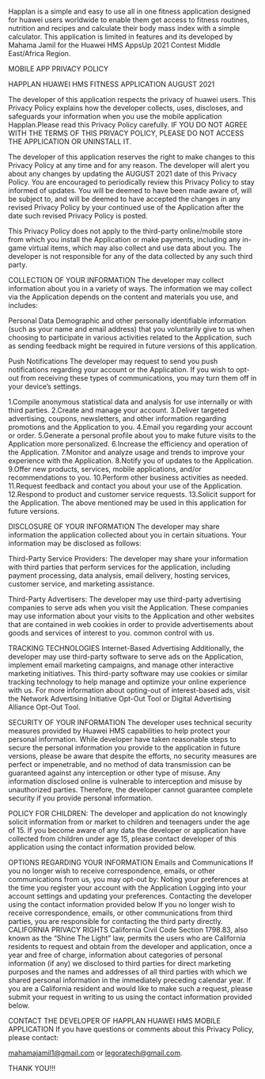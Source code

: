 Happlan is a simple and easy to use  all in one fitness application designed for huawei users worldwide to enable them get access to fitness routines, nutrition and recipes and calculate their body mass index with a simple calculator. This application is limited in features and its developed by Mahama Jamil for the Huawei HMS AppsUp 2021 Contest Middle East/Africa Region.

MOBILE APP PRIVACY POLICY

HAPPLAN HUAWEI HMS FITNESS APPLICATION AUGUST 2021

The developer of this application respects the privacy of huawei users. This Privacy Policy explains how the developer collects, uses, discloses, and safeguards your information when you use the mobile application Happlan.Please read this Privacy Policy carefully. IF YOU DO NOT AGREE WITH THE TERMS OF THIS PRIVACY POLICY, PLEASE DO NOT ACCESS THE APPLICATION OR UNINSTALL IT.

The developer of this application reserves the right to make changes to this Privacy Policy at any time and for any reason. The developer will alert you about any changes by updating the AUGUST 2021 date of this Privacy Policy. You are encouraged to periodically review this Privacy Policy to stay informed of updates. You will be deemed to have been made aware of, will be subject to, and will be deemed to have accepted the changes in any revised Privacy Policy by your continued use of the Application after the date such revised Privacy Policy is posted.

This Privacy Policy does not apply to the third-party online/mobile store from which you install the Application or make payments, including any in-game virtual items, which may also collect and use data about you. The developer is not responsible for any of the data collected by any such third party.

COLLECTION OF YOUR INFORMATION 
The developer may collect information about you in a variety of ways. The information we may collect via the Application depends on the content and materials you use, and includes:

Personal Data Demographic and other personally identifiable information (such as your name and email address) that you voluntarily give to us when choosing to participate in various activities related to the Application, such as sending feedback might be required in future versions of this application.

Push Notifications 
The developer may request to send you push notifications regarding your account or the Application. If you wish to opt-out from receiving these types of communications, you may turn them off in your device’s settings.

1.Compile anonymous statistical data and analysis for use internally or with third parties. 2.Create and manage your account. 3.Deliver targeted advertising, coupons, newsletters, and other information regarding promotions and the Application to you. 4.Email you regarding your account or order. 5.Generate a personal profile about you to make future visits to the Application more personalized. 6.Increase the efficiency and operation of the Application. 7.Monitor and analyze usage and trends to improve your experience with the Application. 8.Notify you of updates to the Application. 9.Offer new products, services, mobile applications, and/or recommendations to you. 10.Perform other business activities as needed. 11.Request feedback and contact you about your use of the Application. 12.Respond to product and customer service requests. 13.Solicit support for the Application.
The above mentioned may be used in this application for future versions.

DISCLOSURE OF YOUR INFORMATION 
The developer may share information the application collected about you in certain situations. Your information may be disclosed as follows:

Third-Party Service Providers: The developer may share your information with third parties that perform services for the application, including payment processing, data analysis, email delivery, hosting services, customer service, and marketing assistance.

Third-Party Advertisers: The developer may use third-party advertising companies to serve ads when you visit the Application. These companies may use information about your visits to the Application and other websites that are contained in web cookies in order to provide advertisements about goods and services of interest to you. common control with us.

TRACKING TECHNOLOGIES Internet-Based Advertising Additionally, the developer may use third-party software to serve ads on the Application, implement email marketing campaigns, and manage other interactive marketing initiatives. This third-party software may use cookies or similar tracking technology to help manage and optimize your online experience with us. For more information about opting-out of interest-based ads, visit the Network Advertising Initiative Opt-Out Tool or Digital Advertising Alliance Opt-Out Tool.

SECURITY OF YOUR INFORMATION
The developer uses technical security measures provided by Huawei HMS capabilities to help protect your personal information. While developer have taken reasonable steps to secure the personal information you provide to the application in future versions, please be aware that despite the efforts, no security measures are perfect or impenetrable, and no method of data transmission can be guaranteed against any interception or other type of misuse. Any information disclosed online is vulnerable to interception and misuse by unauthorized parties. Therefore, the developer cannot guarantee complete security if you provide personal information. 

POLICY FOR CHILDREN: The developer and application do not knowingly solicit information from or market to children and teenagers under the age of 15. If you become aware of any data the developer or application have collected from children under age 15, please contact developer of this application using the contact information provided below.

OPTIONS REGARDING YOUR INFORMATION 
Emails and Communications If you no longer wish to receive correspondence, emails, or other communications from us, you may opt-out by: Noting your preferences at the time you register your account with the Application Logging into your account settings and updating your preferences. Contacting the developer using the contact information provided below If you no longer wish to receive correspondence, emails, or other communications from third parties, you are responsible for contacting the third party directly. CALIFORNIA PRIVACY RIGHTS California Civil Code Section 1798.83, also known as the “Shine The Light” law, permits the users who are California residents to request and obtain from the developer and application, once a year and free of charge, information about categories of personal information (if any) we disclosed to third parties for direct marketing purposes and the names and addresses of all third parties with which we shared personal information in the immediately preceding calendar year. If you are a California resident and would like to make such a request, please submit your request in writing to us using the contact information provided below.

CONTACT THE DEVELOPER OF HAPPLAN HUAWEI HMS MOBILE APPLICATION If you have questions or comments about this Privacy Policy, please contact:

mahamajamil1@gmail.com or legoratech@gmail.com.

THANK YOU!!!
